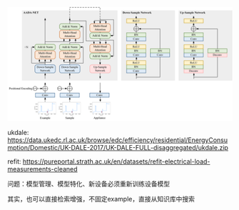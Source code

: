 ![aada.md](aada.png)

ukdale: https://data.ukedc.rl.ac.uk/browse/edc/efficiency/residential/EnergyConsumption/Domestic/UK-DALE-2017/UK-DALE-FULL-disaggregated/ukdale.zip

refit: https://pureportal.strath.ac.uk/en/datasets/refit-electrical-load-measurements-cleaned


问题：模型管理、模型特化、新设备必须重新训练设备模型

其实，也可以直接检索增强，不固定example，直接从知识库中搜索